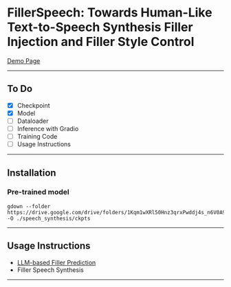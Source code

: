 # FillerSpeech: Towards Human-Like Text-to-Speech Synthesis Filler Injection and Filler Style Control

[Demo Page](https://fillerspeech.github.io/main/)



---

## To Do

- [x] Checkpoint
- [X] Model
- [ ] Dataloader 
- [ ] Inference with Gradio
- [ ] Training Code
- [ ] Usage Instructions

---

## Installation


### Pre-trained model
~~~
gdown --folder https://drive.google.com/drive/folders/1Kqm1wXRl50Hnz3qrxPwddj4s_n6V0A9m -O ./speech_synthesis/ckpts

~~~
---

## Usage Instructions

- [LLM-based Filler Prediction](https://github.com/FillerSpeech/main/tree/main/filler_prediction)
- Filler Speech Synthesis
---


